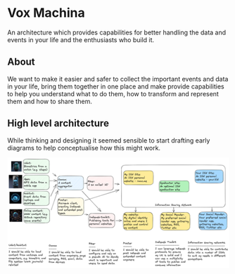 # Vox Machina

An architecture which provides capabilities for better handling the data and events in your life and the enthusiasts who build it.

## About

We want to make it easier and safer to collect the important events and data in your life, bring them together in one place and make provide capabilities to help you understand what to do them, how to transform and represent them and how to share them.

## High level architecture

While thinking and designing it seemed sensible to start drafting early diagrams to help conceptualise how this might work.

![high level architecture](high-level-architecture.png)
